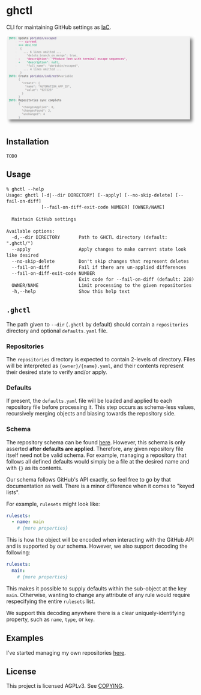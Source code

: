 # ghctl

CLI for maintaining GitHub settings as [IaC][].

[iac]: https://en.wikipedia.org/wiki/Infrastructure_as_code

![](./files/example.png)

## Installation

```console
TODO
```

## Usage

```console
% ghctl --help
Usage: ghctl [-d|--dir DIRECTORY] [--apply] [--no-skip-delete] [--fail-on-diff]
             [--fail-on-diff-exit-code NUMBER] [OWNER/NAME]

  Maintain GitHub settings

Available options:
  -d,--dir DIRECTORY       Path to GHCTL directory (default: ".ghctl/")
  --apply                  Apply changes to make current state look like desired
  --no-skip-delete         Don't skip changes that represent deletes
  --fail-on-diff           Fail if there are un-applied differences
  --fail-on-diff-exit-code NUMBER
                           Exit code for --fail-on-diff (default: 228)
  OWNER/NAME               Limit processing to the given repositories
  -h,--help                Show this help text
```

## `.ghctl`

The path given to `--dir` (`.ghctl` by default) should contain a `repositories`
directory and optional `defaults.yaml` file.

### Repositories

The `repositories` directory is expected to contain 2-levels of directory. Files
will be interpreted as `{owner}/{name}.yaml`, and their contents represent their
desired state to verify and/or apply.

### Defaults

If present, the `defaults.yaml` file will be loaded and applied to each
repository file before processing it. This step occurs as schema-less values,
recursively merging objects and biasing towards the repository side.

### Schema

The repository schema can be found [here][schema]. However, this schema is only
asserted **after defaults are applied**. Therefore, any given repository file
itself need not be valid schema. For example, managing a repository that follows
all defined defaults would simply be a file at the desired name and with `{}` as
its contents.

[schema]: ./repository.schema.json

Our schema follows GitHub's API exactly, so feel free to go by that
documentation as well. There is a minor difference when it comes to "keyed
lists".

For example, `rulesets` might look like:

```yaml
rulesets:
  - name: main
    # {more properties}
```

This is how the object will be encoded when interacting with the GitHub API and
is supported by our schema. However, we also support decoding the following:

```yaml
rulesets:
  main:
    # {more properties}
```

This makes it possible to supply defaults within the sub-object at the key
`main`. Otherwise, wanting to change any attribute of any rule would require
respecifying the entire `rulesets` list.

We support this decoding anywhere there is a clear uniquely-identifying
property, such as `name`, `type`, or `key`.

## Examples

I've started managing my own repositories [here](./.ghctl/).

## License

This project is licensed AGPLv3. See [COPYING](./COPYING).
